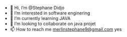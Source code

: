 - 👋 Hi, I’m @Stephane Didjo
- 👀 I’m interested in software enginering 
- 🌱 I’m currently learning JAVA
- 💞️ I’m looking to collaborate on java projet
- 📫 How to reach me merlinstephane9@gmail.com
yes
<!---
StephaneDidjo/StephaneDidjo is a ✨ special ✨ repository because its `README.md` (this file) appears on your GitHub profile.
You can click the Preview link to take a look at your changes.
--->

